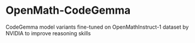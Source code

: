 # OpenMath-CodeGemma
CodeGemma model variants fine-tuned on OpenMathInstruct-1 dataset by NVIDIA to improve reasoning skills
